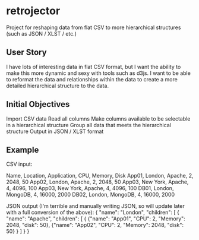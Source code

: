# retrojector
Project for reshaping data from flat CSV to more hierarchical structures (such as JSON / XLST / etc.)

User Story
----------

I have lots of interesting data in flat CSV format, but I want the ability to make this more dynamic and sexy with tools such as d3js. I want to be able to reformat the data and relationships within the data to create a more detailed hierarchical structure to the data.

Initial Objectives
--------------------

Import CSV data
Read all columns
Make columns available to be selectable in a hierarchical structure
Group all data that meets the hierarchical structure
Output in JSON / XLST format

Example
-------

CSV input:

Name, Location, Application, CPU, Memory, Disk
App01, London, Apache, 2, 2048, 50
App02, London, Apache, 2, 2048, 50
App03, New York, Apache, 4, 4096, 100
App03, New York, Apache, 4, 4096, 100
DB01, London, MongoDB, 4, 16000, 2000
DB02, London, MongoDB, 4, 16000, 2000

JSON output (I'm terrible and manually writing JSON, so will update later with a full conversion of the above):
{
 "name": "London",
 "children": [
  {
   "name": "Apache",
   "children": [
    {
     {"name": "App01", "CPU": 2, "Memory": 2048, "disk": 50},
     {"name": "App02", "CPU": 2, "Memory": 2048, "disk": 50}
    }
   ]
  }
}
